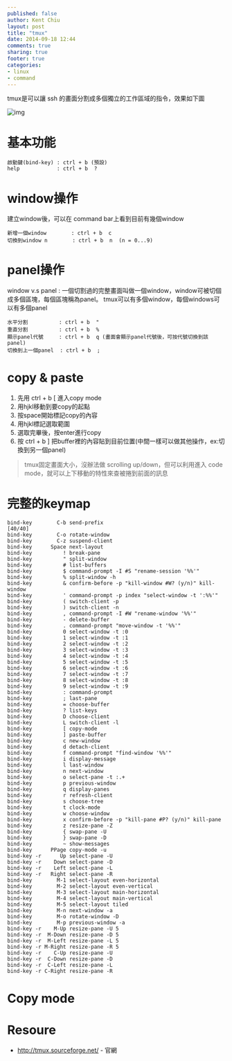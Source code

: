 ```yaml
---
published: false
author: Kent Chiu
layout: post
title: "tmux"
date: 2014-09-18 12:44
comments: true
sharing: true
footer: true
categories: 
- linux
- command
---
```


tmux是可以讓 ssh 的畫面分割成多個獨立的工作區域的指令，效果如下圖

![img](http://tmux.sourceforge.net/tmux5.png)

# 基本功能
```
啟動鍵(bind-key) : ctrl + b (預設)
help            : ctrl + b  ?
```

# window操作
建立window後，可以在 command bar上看到目前有幾個window
```
新增一個window        : ctrl + b  c
切換到window n        : ctrl + b  n  (n = 0...9)

```

# panel操作
window v.s panel : 一個切割過的完整畫面叫做一個window，window可被切個成多個區塊，每個區塊稱為panel。
tmux可以有多個window，每個windows可以有多個panel

```
水平分割          : ctrl + b  "
重直分割          : ctrl + b  % 
顯示panel代號     : ctrl + b  q (畫面會顯示panel代號後，可按代號切換到該panel)
切換到上一個panel  : ctrl + b  ; 
```



# copy & paste

1. 先用 ctrl + b [ 進入copy mode
2. 用hjkl移動到要copy的起點
3. 按space開始標記copy的內容
4. 用hjkl標記選取範圍
5. 選取完畢後，按enter進行copy
6. 按 ctrl + b ] 把buffer裡的內容貼到目前位置(中間一樣可以做其他操作，ex:切換到另一個panel)   

> tmux固定畫面大小，沒辦法做 scrolling up/down，但可以利用進入 code mode，就可以上下移動的特性來查被捲到前面的訊息

# 完整的keymap   
```
bind-key        C-b send-prefix                                                                             [40/40]
bind-key        C-o rotate-window
bind-key        C-z suspend-client
bind-key      Space next-layout
bind-key          ! break-pane
bind-key          " split-window
bind-key          # list-buffers
bind-key          $ command-prompt -I #S "rename-session '%%'"
bind-key          % split-window -h
bind-key          & confirm-before -p "kill-window #W? (y/n)" kill-window
bind-key          ' command-prompt -p index "select-window -t ':%%'"
bind-key          ( switch-client -p
bind-key          ) switch-client -n
bind-key          , command-prompt -I #W "rename-window '%%'"
bind-key          - delete-buffer
bind-key          . command-prompt "move-window -t '%%'"
bind-key          0 select-window -t :0
bind-key          1 select-window -t :1
bind-key          2 select-window -t :2
bind-key          3 select-window -t :3
bind-key          4 select-window -t :4
bind-key          5 select-window -t :5
bind-key          6 select-window -t :6
bind-key          7 select-window -t :7
bind-key          8 select-window -t :8
bind-key          9 select-window -t :9
bind-key          : command-prompt
bind-key          ; last-pane
bind-key          = choose-buffer
bind-key          ? list-keys
bind-key          D choose-client
bind-key          L switch-client -l
bind-key          [ copy-mode
bind-key          ] paste-buffer
bind-key          c new-window
bind-key          d detach-client
bind-key          f command-prompt "find-window '%%'"
bind-key          i display-message
bind-key          l last-window
bind-key          n next-window
bind-key          o select-pane -t :.+
bind-key          p previous-window
bind-key          q display-panes
bind-key          r refresh-client
bind-key          s choose-tree
bind-key          t clock-mode
bind-key          w choose-window
bind-key          x confirm-before -p "kill-pane #P? (y/n)" kill-pane
bind-key          z resize-pane -Z
bind-key          { swap-pane -U
bind-key          } swap-pane -D
bind-key          ~ show-messages
bind-key      PPage copy-mode -u
bind-key -r      Up select-pane -U
bind-key -r    Down select-pane -D
bind-key -r    Left select-pane -L
bind-key -r   Right select-pane -R
bind-key        M-1 select-layout even-horizontal
bind-key        M-2 select-layout even-vertical
bind-key        M-3 select-layout main-horizontal
bind-key        M-4 select-layout main-vertical
bind-key        M-5 select-layout tiled
bind-key        M-n next-window -a
bind-key        M-o rotate-window -D
bind-key        M-p previous-window -a
bind-key -r    M-Up resize-pane -U 5
bind-key -r  M-Down resize-pane -D 5
bind-key -r  M-Left resize-pane -L 5
bind-key -r M-Right resize-pane -R 5
bind-key -r    C-Up resize-pane -U
bind-key -r  C-Down resize-pane -D
bind-key -r  C-Left resize-pane -L
bind-key -r C-Right resize-pane -R
```

# Copy mode


# Resoure
- <http://tmux.sourceforge.net/> - 官網

